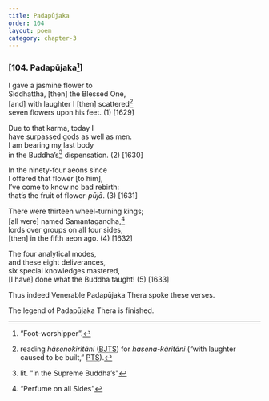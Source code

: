 ```yaml
---
title: Padapūjaka
order: 104
layout: poem
category: chapter-3
---
```


### \[104. Padapūjaka[^1]\]

I gave a jasmine flower to  
Siddhattha, \[then\] the Blessed One,  
\[and\] with laughter I \[then\] scattered[^2]  
seven flowers upon his feet. (1) \[1629\]

Due to that karma, today I  
have surpassed gods as well as men.  
I am bearing my last body  
in the Buddha’s[^3] dispensation. (2) \[1630\]

In the ninety-four aeons since  
I offered that flower \[to him\],  
I’ve come to know no bad rebirth:  
that’s the fruit of flower-*pūjā*. (3) \[1631\]

There were thirteen wheel-turning kings;  
\[all were\] named Samantagandha,[^4]  
lords over groups on all four sides,  
\[then\] in the fifth aeon ago. (4) \[1632\]

The four analytical modes,  
and these eight deliverances,  
six special knowledges mastered,  
\[I have\] done what the Buddha taught! (5) \[1633\]

Thus indeed Venerable Padapūjaka Thera spoke these verses.

The legend of Padapūjaka Thera is finished.

[^1]: “Foot-worshipper”.

[^2]: reading *hāsenokīritāni* (<abbr title="Buddha Jayanthi Tripitaka Series">BJTS</abbr>) for *hasena-kāritāni* (“with laughter caused to be built,” <abbr title="Pali Text Society">PTS</abbr>).

[^3]: lit. "in the Supreme Buddha’s"

[^4]: “Perfume on all Sides”
